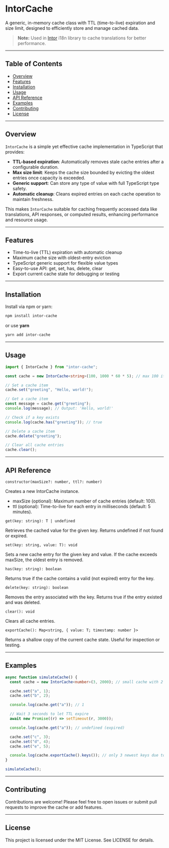 # IntorCache

A generic, in-memory cache class with TTL (time-to-live) expiration and size limit, designed to efficiently store and manage cached data.

> **Note:** Used in [Intor](https://github.com/yiming-liao/intor) i18n library to cache translations for better performance.

---

## Table of Contents

- [Overview](#overview)
- [Features](#features)
- [Installation](#installation)
- [Usage](#usage)
- [API Reference](#api-reference)
- [Examples](#examples)
- [Contributing](#contributing)
- [License](#license)

---

## Overview

`IntorCache` is a simple yet effective cache implementation in TypeScript that provides:

- **TTL-based expiration**: Automatically removes stale cache entries after a configurable duration.
- **Max size limit**: Keeps the cache size bounded by evicting the oldest entries once capacity is exceeded.
- **Generic support**: Can store any type of value with full TypeScript type safety.
- **Automatic cleanup**: Cleans expired entries on each cache operation to maintain freshness.

This makes `IntorCache` suitable for caching frequently accessed data like translations, API responses, or computed results, enhancing performance and resource usage.

---

## Features

- Time-to-live (TTL) expiration with automatic cleanup
- Maximum cache size with oldest-entry eviction
- TypeScript generic support for flexible value types
- Easy-to-use API: get, set, has, delete, clear
- Export current cache state for debugging or testing

---

## Installation

Install via npm or yarn:

```bash
npm install intor-cache
```

or use **yarn**

```bash
yarn add intor-cache
```

---

## Usage

```typescript
import { IntorCache } from "intor-cache";

const cache = new IntorCache<string>(100, 1000 * 60 * 5); // max 100 items, 5 minutes TTL

// Set a cache item
cache.set("greeting", "Hello, world!");

// Get a cache item
const message = cache.get("greeting");
console.log(message); // Output: 'Hello, world!'

// Check if a key exists
console.log(cache.has("greeting")); // true

// Delete a cache item
cache.delete("greeting");

// Clear all cache entries
cache.clear();
```

---

## API Reference

`constructor(maxSize?: number, ttl?: number)`

Creates a new IntorCache instance.

- maxSize (optional): Maximum number of cache entries (default: 100).
- ttl (optional): Time-to-live for each entry in milliseconds (default: 5 minutes).

`get(key: string): T | undefined`

Retrieves the cached value for the given key. Returns undefined if not found or expired.

`set(key: string, value: T): void`

Sets a new cache entry for the given key and value. If the cache exceeds maxSize, the oldest entry is removed.

`has(key: string): boolean`

Returns true if the cache contains a valid (not expired) entry for the key.

`delete(key: string): boolean`

Removes the entry associated with the key. Returns true if the entry existed and was deleted.

`clear(): void`

Clears all cache entries.

`exportCache(): Map<string, { value: T; timestamp: number }>`

Returns a shallow copy of the current cache state. Useful for inspection or testing.

---

## Examples

```typescript
async function simulateCache() {
  const cache = new IntorCache<number>(3, 2000); // small cache with 2 sec TTL

  cache.set("a", 1);
  cache.set("b", 2);

  console.log(cache.get("a")); // 1

  // Wait 3 seconds to let TTL expire
  await new Promise((r) => setTimeout(r, 3000));

  console.log(cache.get("a")); // undefined (expired)

  cache.set("c", 3);
  cache.set("d", 4);
  cache.set("e", 5);

  console.log(cache.exportCache().keys()); // only 3 newest keys due to maxSize
}

simulateCache();
```

---

## Contributing

Contributions are welcome! Please feel free to open issues or submit pull requests to improve the cache or add features.

---

## License

This project is licensed under the MIT License. See LICENSE for details.

